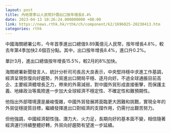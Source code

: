 ```yaml
---
layout: post
title: 內地首季以人民幣計價出口按年增長8.4%
date: 2023-04-13 10:26:24.000000000 +08:00
link: https://news.rthk.hk/rthk/ch/component/k2/1696025-20230413.htm
categories: rthk
---
```


中國海關總署公布，今年首季進出口總值9.89萬億元人民幣，按年增長4.8%，較去年第4季加快2.6個百分點。其中，出口按年增長8.4%，進口升0.2%。

單計3月，進出口總值按年增長15.5%，較2月的8%加快。

海關總署新聞發言人、統計分析司司長呂大良表示，中央堅持穩中求進工作基調，經濟呈現恢復向好趨勢，外貿進出口開局平穩、逐月向好。不過全球通脹目前高企、主要經濟體增長乏力，帶來的外需減弱，對中國外貿形成直接衝擊，而保護主義、地緣政治等風險進一步加大全球經濟不穩定性、不確定性和難預期性。

他指出外部環境還是嚴峻復雜，中國外貿發展將面臨更大困難和挑戰，實現全年的外貿促穩提質目標，繼續發揮進出口對經濟的支撐作用，仍需付出艱苦努力。

但他強調，中國經濟韌性強、潛力大、火力足，長期向好的基本面不變，相信隨著經濟運行持續整體好轉，外貿向好趨勢有望進一步延續。
